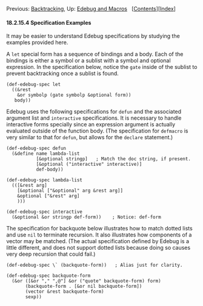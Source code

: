 <!-- This is the GNU Emacs Lisp Reference Manual
corresponding to Emacs version 27.2.

Copyright (C) 1990-1996, 1998-2021 Free Software Foundation,
Inc.

Permission is granted to copy, distribute and/or modify this document
under the terms of the GNU Free Documentation License, Version 1.3 or
any later version published by the Free Software Foundation; with the
Invariant Sections being "GNU General Public License," with the
Front-Cover Texts being "A GNU Manual," and with the Back-Cover
Texts as in (a) below.  A copy of the license is included in the
section entitled "GNU Free Documentation License."

(a) The FSF's Back-Cover Text is: "You have the freedom to copy and
modify this GNU manual.  Buying copies from the FSF supports it in
developing GNU and promoting software freedom." -->

<!-- Created by GNU Texinfo 6.7, http://www.gnu.org/software/texinfo/ -->

Previous: [Backtracking](Backtracking.html), Up: [Edebug and Macros](Edebug-and-Macros.html)   \[[Contents](index.html#SEC_Contents "Table of contents")]\[[Index](Index.html "Index")]

#### 18.2.15.4 Specification Examples

It may be easier to understand Edebug specifications by studying the examples provided here.

A `let` special form has a sequence of bindings and a body. Each of the bindings is either a symbol or a sublist with a symbol and optional expression. In the specification below, notice the `gate` inside of the sublist to prevent backtracking once a sublist is found.

    (def-edebug-spec let
      ((&rest
        &or symbolp (gate symbolp &optional form))
       body))

Edebug uses the following specifications for `defun` and the associated argument list and `interactive` specifications. It is necessary to handle interactive forms specially since an expression argument is actually evaluated outside of the function body. (The specification for `defmacro` is very similar to that for `defun`, but allows for the `declare` statement.)

    (def-edebug-spec defun
      (&define name lambda-list
               [&optional stringp]   ; Match the doc string, if present.
               [&optional ("interactive" interactive)]
               def-body))

    (def-edebug-spec lambda-list
      (([&rest arg]
        [&optional ["&optional" arg &rest arg]]
        &optional ["&rest" arg]
        )))

    (def-edebug-spec interactive
      (&optional &or stringp def-form))    ; Notice: def-form

The specification for backquote below illustrates how to match dotted lists and use `nil` to terminate recursion. It also illustrates how components of a vector may be matched. (The actual specification defined by Edebug is a little different, and does not support dotted lists because doing so causes very deep recursion that could fail.)

    (def-edebug-spec \` (backquote-form))   ; Alias just for clarity.

    (def-edebug-spec backquote-form
      (&or ([&or "," ",@"] &or ("quote" backquote-form) form)
           (backquote-form . [&or nil backquote-form])
           (vector &rest backquote-form)
           sexp))
